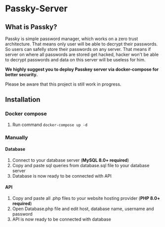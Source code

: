 # Passky-Server
## What is Passky?
Passky is simple password manager, which works on a zero trust architecture. That means only user will be able to decrypt their passwords. So users can safelly store their passwords on any server. That means if server on where all passwords are stored get hacked, hacker won't be able to decrypt passwords and data on this server will be useless for him.

**We highly suggest you to deploy Passkey server via docker-compose for better security.**

Please be aware that this project is still work in progress.

## Installation
### Docker compose
1. Run command `docker-compose up -d`
### Manually
#### Database
1. Connect to your database server (**MySQL 8.0+ required**)
2. Copy and paste sql queries from database.sql file to your database server
3. Database is now ready to be connected with API

#### API
1. Copy and paste all .php files to your website hosting provider (**PHP 8.0+ required**)
2. Open Database.php file and edit host, database name, username and password
3. API is now ready to be connected with database

